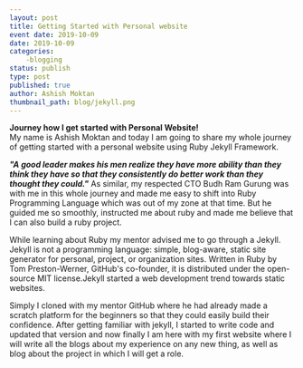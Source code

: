 ```yaml
---
layout: post
title: Getting Started with Personal website
event date: 2019-10-09
date: 2019-10-09
categories:
    -blogging
status: publish
type: post
published: true
author: Ashish Moktan
thumbnail_path: blog/jekyll.png
---
```

<b>Journey how I get started with Personal Website!</b><br>
My name is Ashish Moktan and today I am going to share my whole journey of getting started with a personal website using Ruby Jekyll Framework.

<b><i>"A good leader makes his men realize they have more ability than they think they have so that they consistently do better work than they thought they could."</i></b> As similar, my respected CTO Budh Ram Gurung was with me in this whole journey and made me easy to shift into Ruby Programming Language which was out of my zone at that time. But he guided me so smoothly, instructed me about ruby and made me believe that I can also build a ruby project.

While learning about Ruby my mentor advised me to go through a Jekyll. Jekyll is not a programming language: simple, blog-aware, static site generator for personal, project, or organization sites. Written in Ruby by Tom Preston-Werner, GitHub's co-founder, it is distributed under the open-source MIT license.Jekyll started a web development trend towards static websites.

Simply I cloned with my mentor GitHub where he had already made a scratch platform for the beginners so that they could easily build their confidence.
After getting familiar with jekyll, I started to write code and updated that version and now finally I am here with my first website where I will write all the blogs about my experience on any new thing, as well as blog about the project in which I will get a role.